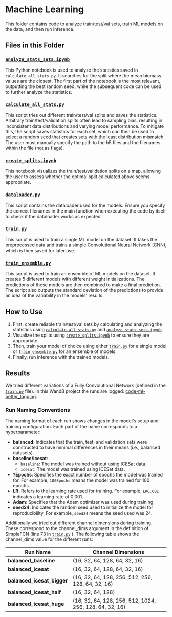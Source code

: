 # Machine Learning

This folder contains code to analyze train/test/val sets, train ML models on the data, and then run inference.

## Files in this Folder

### [`analyze_stats_sets.ipynb`](./analyze_stats_sets.ipynb)
This Python notebook is used to analyze the statistics saved in `calculate_all_stats.py`. It searches for the split where the mean biomass values are the closest. The first part of the notebook is the most relevant, outputting the best random seed, while the subsequent code can be used to further analyze the statistics.

### [`calculate_all_stats.py`](./calculate_all_stats.py)
This script tries out different train/test/val splits and saves the statistics. Arbitrary train/test/validation splits often lead to sampling bias, resulting in inconsistent data distributions and varying model performance. To mitigate this, the script saves statistics for each set, which can then be used to select a random seed that creates sets with the least distribution mismatch. The user must manually specify the path to the h5 files and the filenames within the file (not as flags).

### [`create_splits.ipynb`](./create_splits.ipynb)
This notebook visualizes the train/test/validation splits on a map, allowing the user to assess whether the optimal split calculated above seems appropriate.

### [`dataloader.py`](./dataloader.py)
This script contains the dataloader used for the models. Ensure you specify the correct filenames in the main function when executing the code by itself to check if the dataloader works as expected.

### [`train.py`](./train.py)
This script is used to train a single ML model on the dataset. It takes the preprocessed data and trains a simple Convolutional Neural Network (CNN), which is then saved for later use.

### [`train_ensemble.py`](./train_ensemble.py)
This script is used to train an ensemble of ML models on the dataset. It creates 5 different models with different weight initializations. The predictions of these models are then combined to make a final prediction. The script also outputs the standard deviation of the predictions to provide an idea of the variability in the models' results.

## How to Use

1. First, create reliable train/test/val sets by calculating and analyzing the statistics using [`calculate_all_stats.py`](./calculate_all_stats.py) and [`analyze_stats_sets.ipynb`](./analyze_stats_sets.ipynb). 
2. Visualize the splits using [`create_splits.ipynb`](./create_splits.ipynb) to ensure they are appropriate.
3. Then, train your model of choice using either [`train.py`](./train.py) for a single model or [`train_ensemble.py`](./train_ensemble.py) for an ensemble of models.
4. Finally, run inference with the trained models.

## Results
We tried different variations of a Fully Convolutional Network (defined in the [`train.py`](./train.py) file). In this WandB project the runs are logged: [code-ml-better_logging](https://wandb.ai/dose/code-ml-better_logging?nw=nwuserdsenti).

### Run Naming Conventions

The naming format of each run shows changes in the model's setup and training configuration. Each part of the name corresponds to a hyperparameter:

- **balanced**: Indicates that the train, test, and validation sets were constructed to have minimal differences in their means (i.e., balanced datasets).
- **baseline/icesat**:  
  - `baseline`: The model was trained without using ICESat data.  
  - `icesat`: The model was trained using ICESat data.
- **?Epochs**: Specifies the exact number of epochs the model was trained for. For example, `100Epochs` means the model was trained for 100 epochs.
- **LR**: Refers to the learning rate used for training. For example, `LR0.001` indicates a learning rate of 0.001.
- **Adam**: Specifies that the Adam optimizer was used during training.
- **seed24**: Indicates the random seed used to initialize the model for reproducibility. For example, `seed24` means the seed used was 24.

Additionally we tried out different channel dimensions during training. These correspond to the channel_dims argument in the definition of SimpleFCN (line 73 in [`train.py`](./train.py) ). The following table shows the channel_dims value for the different runs:

| Run Name               | Channel Dimensions                                                    |
|------------------------|-----------------------------------------------------------------------|
| **balanced_baseline**   | (16, 32, 64, 128, 64, 32, 16)                                         |
| **balanced_icesat**     | (16, 32, 64, 128, 64, 32, 16)                                         |
| **balanced_icesat_bigger** | (16, 32, 64, 128, 256, 512, 256, 128, 64, 32, 16)                   |
| **balanced_icesat_half**   | (16, 32, 64, 128)                                                   |
| **balanced_icesat_huge**   | (16, 32, 64, 128, 256, 512, 1024, 256, 128, 64, 32, 16)             |

